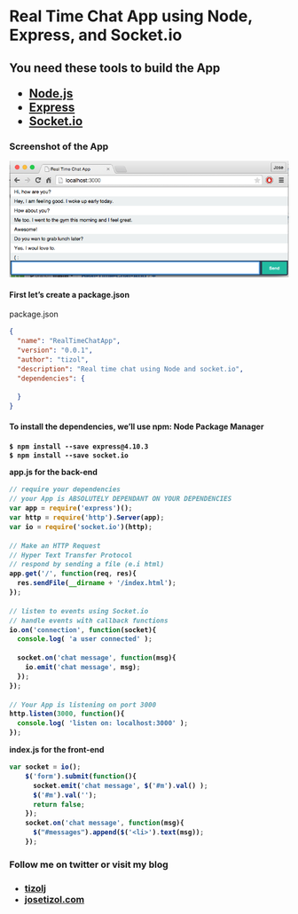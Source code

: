 # Real Time Chat App using Node, Express, and Socket.io

<h2>You need these tools to build the App</2>
<ul>
<li><a href="https://nodejs.org">Node.js</a></li>
<li><a href="http://expressjs.com/">Express</a></li>
<li><a href="http://socket.io/">Socket.io</a></li>
</ul>
<h3> Screenshot of the App</h3>
<img src="img/demo.png">

<h4>First let’s create a package.json </h4>

package.json
``` json
{
  "name": "RealTimeChatApp",
  "version": "0.0.1",
  "author": "tizol",
  "description": "Real time chat using Node and socket.io",
  "dependencies": {
  
  }
}
```
<h4>To install the dependencies, we’ll use npm: Node Package Manager<h4>

    $ npm install --save express@4.10.3
    $ npm install --save socket.io

app.js for the back-end
``` javascript
// require your dependencies
// your App is ABSOLUTELY DEPENDANT ON YOUR DEPENDENCIES
var app = require('express')();
var http = require('http').Server(app);
var io = require('socket.io')(http);

// Make an HTTP Request
// Hyper Text Transfer Protocol
// respond by sending a file (e.i html)
app.get('/', function(req, res){
  res.sendFile(__dirname + '/index.html');
});

// listen to events using Socket.io
// handle events with callback functions
io.on('connection', function(socket){
  console.log( 'a user connected' );

  socket.on('chat message', function(msg){
    io.emit('chat message', msg);
  });
});

// Your App is listening on port 3000
http.listen(3000, function(){
  console.log( 'listen on: localhost:3000' );
});
```

index.js for the front-end
``` javascript
var socket = io();
    $('form').submit(function(){
      socket.emit('chat message', $('#m').val() );
      $('#m').val('');
      return false;
    });
    socket.on('chat message', function(msg){
      $("#messages").append($('<li>').text(msg));
    });

```

<h3> Follow me on twitter or visit my blog<h3>
<ul>
  <li><a href="https://twitter.com/tizolj"> tizolj</a></li>
  <li><a href="http://josetizol.com/"> josetizol.com</a></li>
</ul>


